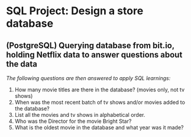 # SQL Project: Design a store database
## (PostgreSQL) Querying database from bit.io, holding Netflix data to answer questions about the data

*The following questions are then answered to apply SQL learnings:*
1. How many movie titles are there in the database? (movies only, not tv shows)
2. When was the most recent batch of tv shows and/or movies added to the database?
3. List all the movies and tv shows in alphabetical order.
4. Who was the Director for the movie Bright Star?
5. What is the oldest movie in the database and what year was it made?
